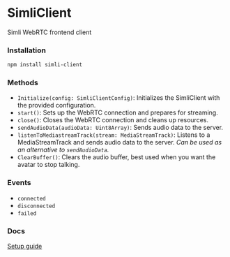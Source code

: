 # SimliClient

Simli WebRTC frontend client

### Installation

```bash
npm install simli-client
```

### Methods
- `Initialize(config: SimliClientConfig)`: Initializes the SimliClient with the provided configuration.
- `start()`: Sets up the WebRTC connection and prepares for streaming.
- `close()`: Closes the WebRTC connection and cleans up resources.
- `sendAudioData(audioData: Uint8Array)`: Sends audio data to the server.
- `listenToMediastreamTrack(stream: MediaStreamTrack)`: Listens to a MediaStreamTrack and sends audio data to the server. *Can be used as an alternative to `sendAudioData`.*
- `ClearBuffer()`: Clears the audio buffer, best used when you want the avatar to stop talking.

### Events
- `connected`
- `disconnected`
- `failed`

### Docs
[Setup guide](https://docs.simli.com/api-reference/simli-client)
